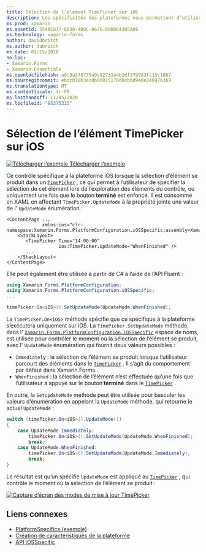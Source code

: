 ```yaml
---
title: Sélection de l’élément TimePicker sur iOS
description: Les spécificités des plateformes vous permettent d’utiliser des fonctionnalités uniquement disponibles sur une plateforme spécifique, sans implémenter de convertisseurs ou d’effets personnalisés. Cet article explique comment utiliser le spécifique à la plateforme iOS qui contrôle le moment où la sélection de l’élément se produit dans un TimePicker.
ms.prod: xamarin
ms.assetid: 554AC877-8698-4B8C-A676-80DD64305A06
ms.technology: xamarin-forms
author: davidbritch
ms.author: dabritch
ms.date: 01/15/2020
no-loc:
- Xamarin.Forms
- Xamarin.Essentials
ms.openlocfilehash: a8c8a378775a9e52731e4b2df37b983fc15c1867
ms.sourcegitcommit: ebdc016b3ec0b06915170d0cbbd9e0e2469763b9
ms.translationtype: MT
ms.contentlocale: fr-FR
ms.lasthandoff: 11/05/2020
ms.locfileid: "93375315"
---
```

# <a name="timepicker-item-selection-on-ios"></a>Sélection de l’élément TimePicker sur iOS

[![Télécharger l’exemple](~/media/shared/download.png) Télécharger l’exemple](/samples/xamarin/xamarin-forms-samples/userinterface-platformspecifics)

Ce contrôle spécifique à la plateforme iOS lorsque la sélection d’élément se produit dans un [`TimePicker`](xref:Xamarin.Forms.TimePicker) , ce qui permet à l’utilisateur de spécifier la sélection de cet élément lors de l’exploration des éléments du contrôle, ou uniquement une fois que le bouton **terminé** est enfoncé. Il est consommé en XAML en affectant `TimePicker.UpdateMode` à la propriété jointe une valeur de l' `UpdateMode` énumération :

```xaml
<ContentPage ...
             xmlns:ios="clr-namespace:Xamarin.Forms.PlatformConfiguration.iOSSpecific;assembly=Xamarin.Forms.Core">
    <StackLayout>
       <TimePicker Time="14:00:00"
                   ios:TimePicker.UpdateMode="WhenFinished" />
       ...
    </StackLayout>
</ContentPage>
```

Elle peut également être utilisée à partir de C# à l’aide de l’API Fluent :

```csharp
using Xamarin.Forms.PlatformConfiguration;
using Xamarin.Forms.PlatformConfiguration.iOSSpecific;
...

timePicker.On<iOS>().SetUpdateMode(UpdateMode.WhenFinished);
```

La `TimePicker.On<iOS>` méthode spécifie que ce spécifique à la plateforme s’exécutera uniquement sur iOS. La `TimePicker.SetUpdateMode` méthode, dans l' [`Xamarin.Forms.PlatformConfiguration.iOSSpecific`](xref:Xamarin.Forms.PlatformConfiguration.iOSSpecific) espace de noms, est utilisée pour contrôler le moment où la sélection de l’élément se produit, avec l' `UpdateMode` énumération qui fournit deux valeurs possibles :

- `Immediately` : la sélection de l’élément se produit lorsque l’utilisateur parcourt des éléments dans le [`TimePicker`](xref:Xamarin.Forms.TimePicker) . Il s’agit du comportement par défaut dans Xamarin.Forms .
- `WhenFinished` : la sélection de l’élément n’est effectuée qu’une fois que l’utilisateur a appuyé sur le bouton **terminé** dans le [`TimePicker`](xref:Xamarin.Forms.TimePicker) .

En outre, la `SetUpdateMode` méthode peut être utilisée pour basculer les valeurs d’énumération en appelant la `UpdateMode` méthode, qui retourne le actuel `UpdateMode` :

```csharp
switch (timePicker.On<iOS>().UpdateMode())
{
    case UpdateMode.Immediately:
        timePicker.On<iOS>().SetUpdateMode(UpdateMode.WhenFinished);
        break;
    case UpdateMode.WhenFinished:
        timePicker.On<iOS>().SetUpdateMode(UpdateMode.Immediately);
        break;
}
```

Le résultat est qu’un spécifié `UpdateMode` est appliqué au [`TimePicker`](xref:Xamarin.Forms.TimePicker) , qui contrôle le moment où la sélection de l’élément se produit :

[![Capture d’écran des modes de mise à jour TimePicker](timepicker-selection-images/timepicker-updatemode.png "Platform-Specific UpdateMode TimePicker")](timepicker-selection-images/timepicker-updatemode-large.png#lightbox "Platform-Specific UpdateMode TimePicker")

## <a name="related-links"></a>Liens connexes

- [PlatformSpecifics (exemple)](/samples/xamarin/xamarin-forms-samples/userinterface-platformspecifics)
- [Création de caractéristiques de la plateforme](~/xamarin-forms/platform/platform-specifics/index.md#creating-platform-specifics)
- [API iOSSpecific](xref:Xamarin.Forms.PlatformConfiguration.iOSSpecific)